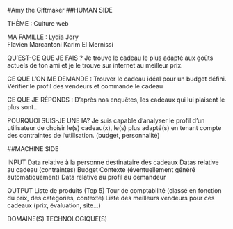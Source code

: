 #Amy the Giftmaker
##HUMAN SIDE

THÈME : Culture web

MA FAMILLE : 
Lydia Jory	
Flavien Marcantoni
Karim El Mernissi

QU’EST-CE QUE JE FAIS ?
Je trouve le cadeau le plus adapté aux goûts actuels de ton ami et je le trouve sur internet au meilleur prix.

CE QUE L’ON ME DEMANDE : 
Trouver le cadeau idéal pour un budget défini. 
Vérifier le profil des vendeurs et commande le cadeau

CE QUE JE RÉPONDS : 
D’après nos enquêtes, les cadeaux qui lui plaisent le plus sont...

POURQUOI SUIS-JE UNE  IA? 
Je suis capable d’analyser le profil d’un utilisateur de choisir le(s) cadeau(x), le(s) plus adapté(s) en tenant compte des contraintes de l’utilisation. (budget, personnalité)

##MACHINE SIDE

INPUT 
Data relative à la personne destinataire des cadeaux
Datas relative au cadeau (contraintes)
Budget
Contexte (éventuellement généré automatiquement)
Data relative au profil au demandeur

OUTPUT 
Liste de produits (Top 5)
Tour de comptabilité (classé en fonction du prix, des catégories, contexte)
Liste des meilleurs vendeurs pour ces cadeaux (prix, évaluation, site…)

DOMAINE(S) TECHNOLOGIQUE(S)

